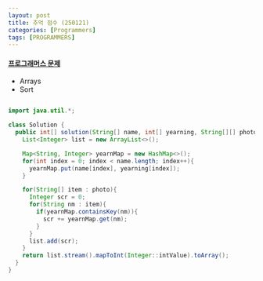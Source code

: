 ```yaml
---
layout: post
title: 추억 점수 (250121)
categories: [Programmers]
tags: [PROGRAMMERS]
---
```


#### [프로그래머스 문제](https://school.programmers.co.kr/learn/courses/30/lessons/176963)
> 
- Arrays 
- Sort

```java

import java.util.*;

class Solution {
  public int[] solution(String[] name, int[] yearning, String[][] photo) {
    List<Integer> list = new ArrayList<>();

    Map<String, Integer> yearnMap = new HashMap<>();
    for(int index = 0; index < name.length; index++){
      yearnMap.put(name[index], yearning[index]);
    }

    for(String[] item : photo){
      Integer scr = 0;
      for(String nm : item){
        if(yearnMap.containsKey(nm)){
          scr += yearnMap.get(nm);
        }
      }
      list.add(scr);
    }
    return list.stream().mapToInt(Integer::intValue).toArray();
  }
}


```
